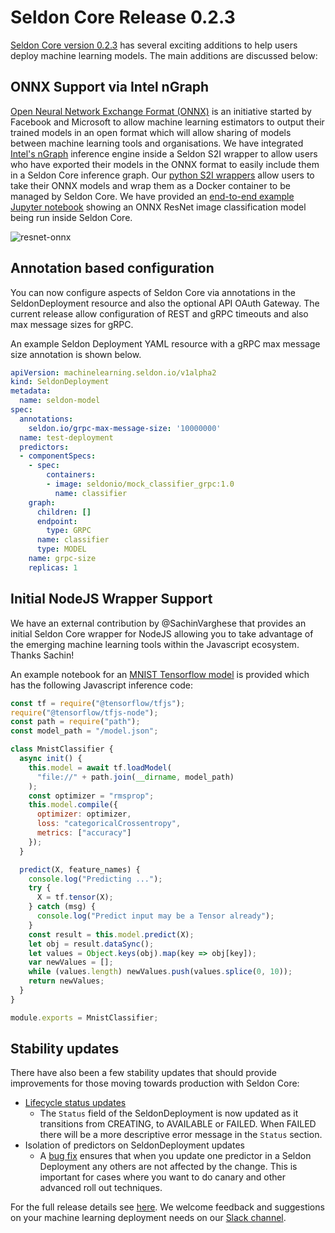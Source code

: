 # Seldon Core Release 0.2.3

[Seldon Core version 0.2.3](https://github.com/SeldonIO/seldon-core/releases/tag/v0.2.3) has several exciting additions to help users deploy machine learning models. The main additions are discussed below:

## ONNX Support via Intel nGraph

[Open Neural Network Exchange Format (ONNX)](https://onnx.ai/) is an initiative started by Facebook and Microsoft to allow machine learning estimators to output their trained models in an open format which will allow sharing of models between machine learning tools and organisations. We have integrated [Intel's nGraph](https://ai.intel.com/intel-ngraph/) inference engine inside a Seldon S2I wrapper to allow users who have exported their models in the ONNX format to easily include them in a Seldon Core inference graph. Our [python S2I wrappers](https://github.com/SeldonIO/seldon-core/blob/master/docs/wrappers/python.md) allow users to take their ONNX models and wrap them as a Docker container to be managed by Seldon Core. We have provided an [end-to-end example Jupyter notebook](https://github.com/SeldonIO/seldon-core/blob/master/examples/models/onnx_resnet50/onnx_resnet50.ipynb) showing an ONNX ResNet image classification model being run inside Seldon Core.

![resnet-onnx](./resnet-test.png)

## Annotation based configuration

You can now configure aspects of Seldon Core via annotations in the SeldonDeployment resource and also the optional API OAuth Gateway. The current release allow configuration of REST and gRPC timeouts and also max message sizes for gRPC.

An example Seldon Deployment YAML resource with a gRPC max message size annotation is shown below.

```yaml
apiVersion: machinelearning.seldon.io/v1alpha2
kind: SeldonDeployment
metadata:
  name: seldon-model
spec:
  annotations:
    seldon.io/grpc-max-message-size: '10000000'
  name: test-deployment
  predictors:
  - componentSpecs:
    - spec:
        containers:
        - image: seldonio/mock_classifier_grpc:1.0
          name: classifier
    graph:
      children: []
      endpoint:
        type: GRPC
      name: classifier
      type: MODEL
    name: grpc-size
    replicas: 1

```

## Initial NodeJS Wrapper Support

We have an external contribution by @SachinVarghese that provides an initial Seldon Core wrapper for NodeJS allowing you to take advantage of the emerging machine learning tools within the Javascript ecosystem. Thanks Sachin!

An example notebook for an [MNIST Tensorflow model](https://github.com/SeldonIO/seldon-core/blob/master/examples/models/nodejs_tensorflow/nodejs_tensorflow.ipynb) is provided which has the following Javascript inference code:

```js
const tf = require("@tensorflow/tfjs");
require("@tensorflow/tfjs-node");
const path = require("path");
const model_path = "/model.json";

class MnistClassifier {
  async init() {
    this.model = await tf.loadModel(
      "file://" + path.join(__dirname, model_path)
    );
    const optimizer = "rmsprop";
    this.model.compile({
      optimizer: optimizer,
      loss: "categoricalCrossentropy",
      metrics: ["accuracy"]
    });
  }

  predict(X, feature_names) {
    console.log("Predicting ...");
    try {
      X = tf.tensor(X);
    } catch (msg) {
      console.log("Predict input may be a Tensor already");
    }
    const result = this.model.predict(X);
    let obj = result.dataSync();
    let values = Object.keys(obj).map(key => obj[key]);
    var newValues = [];
    while (values.length) newValues.push(values.splice(0, 10));
    return newValues;
  }
}

module.exports = MnistClassifier;
```

## Stability updates

There have also been a few stability updates that should provide improvements for those moving towards production with Seldon Core:

 * [Lifecycle status updates](https://github.com/SeldonIO/seldon-core/pull/223)
    * The ```Status``` field of the SeldonDeployment is now updated as it transitions from CREATING, to AVAILABLE or FAILED. When FAILED there will be a more descriptive error message in the ```Status``` section.
 * Isolation of predictors on SeldonDeployment updates
    * A [bug fix](https://github.com/SeldonIO/seldon-core/issues/199) ensures that when you update one predictor in a Seldon Deployment any others are not affected by the change. This is important for cases where you want to do canary and other advanced roll out techniques.


For the full release details see [here](https://github.com/SeldonIO/seldon-core/releases/tag/v0.2.3). We welcome feedback and suggestions on your machine learning deployment needs on our [Slack channel](https://join.slack.com/t/seldondev/shared_invite/enQtMzA2Mzk1Mzg0NjczLTJlNjQ1NTE5Y2MzMWIwMGUzYjNmZGFjZjUxODU5Y2EyMDY0M2U3ZmRiYTBkOTRjMzZhZjA4NjJkNDkxZTA2YmU).
